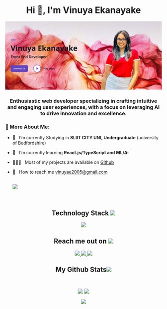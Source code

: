  <h1 align="center">Hi 👋,  I'm Vinuya Ekanayake</h1>
<img src="vinuu.jpeg">

 
<h3 align="center">Enthusiastic web developer specializing in crafting intuitive and engaging user experiences, with a focus on leveraging AI to drive innovation and excellence.</h3> 



### 👤 More About Me:

- 🔭 &nbsp; I’m currently Studying in **SLIIT CITY UNI, Undergraduate** (university of Bedfordshire)
- 🌱 &nbsp; I’m currently learning **React.js/TypeScript and ML/Ai**
- 👨🏻‍💻 &nbsp; Most of my projects are available on [Github](https://github.com/VinuyaE?tab=repositories)
- 📩 &nbsp; How to reach me vinuyae2005@gmail.com
        
  <br>

  <a href="https://visitcount.itsvg.in">
  <img src="https://visitcount.itsvg.in/api?id=VinuyaE&label=Profile%20Views&color=2&pretty=false" />
</a>
<br/>

<!-- <p align="center">
  I'm a 3rd year student pursuing Master's in Computer Applications 🎓 from Guru Gobind Singh Indraprastha University 🏛. I'm a passionate learner who's always willing to learn and work across technologies and domains 💡. I love to explore new technologies and leverage them to solve real-life problems ✨. Apart from that I also love to guide and mentor newbies👨🏻‍💻. I'm deep into Web 🕸️ Development.
</p>   -->

<h2 align="center">Technology Stack <img src="https://github.com/VinuyaE/VinuyaE/blob/main/images/laptop.gif" width="50"></h2>

<p align="center">
  <a href="https://skillicons.dev">
<img src="https://skillicons.dev/icons?i=html,css,js,java,react,nodejs,php,py,dart,flutter,c++,c,cmake,cs,dotnet,azure,git,github,tailwind,bootstrap,mysql,firebase,idea,eclipse,androidstudio,vscode,visualstudio,figma&theme=dark&perline=13"/>
 </a>
</p>

<h2 align="center">Reach me out on <img src="https://media0.giphy.com/media/jqNPzdTTxQfOgOqpO4/source.gif" width="50"></h2>

<p align="center">
<!-- <img src="https://img.shields.io/badge/-ritik-purple?style=flat-square&logo=instagram&logoColor=white&link=https://www.instagram.com/pinkdogg307/"/> -->
<a href="mailto: vinuyae2005@gmail.com">
 <img src="https://img.shields.io/badge/-VinuyaE-c14438?style=flat-square&logo=Gmail&logoColor=white&link=mailto:vinuyae2005@gmail.com"/>
</a>
<a href="https://www.linkedin.com/in/VinuyaE-rawal-698a18142/">
 <img src="https://img.shields.io/badge/-VinuyaE-blue?style=flat-square&logo=Linkedin&logoColor=white&link=https://www.linkedin.com/in/VinuyaE-rawal-698a18142/"/>
</a>
 <a href="https://twitter.com/VinuyaE">
 <img src="https://img.shields.io/badge/-VinuyaE-blue?style=flat-square&logo=twitter&logoColor=white&link=https://twitter.com/VinuyaE"/>
</a>
</p>





</p>

<h2 align="center">
  My Github Stats<img src="https://media.giphy.com/media/VgCDAzcKvsR6OM0uWg/giphy.gif" width="50">
</h2>
 
<br>

<p align = "center">
  <img  src = "https://github-readme-stats.vercel.app/api?username=VinuyaE&show_icons=true&theme=radical&line_height=27">
  <img src = "https://github-readme-stats.vercel.app/api/top-langs/?username=VinuyaE&hide=html,css,java,shaderlab,kotlin,hlsl&theme=radical">
</p>


<p align = "center">
 <img  src="https://github-readme-streak-stats.herokuapp.com/?user=VinuyaE&show_icons=true&locale=en&layout=compact&theme=radical&line_height=0" />
</p> 


